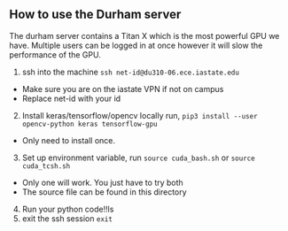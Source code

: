 ## How to use the Durham server
The durham server contains a Titan X which is the most powerful GPU we have. Multiple users can be logged in at once however it will slow the performance of the GPU.


1. ssh into the machine `ssh net-id@du310-06.ece.iastate.edu`
  * Make sure you are on the iastate VPN if not on campus
  * Replace net-id with your id
2. Install keras/tensorflow/opencv locally run, `pip3 install --user opencv-python keras tensorflow-gpu`
  * Only need to install once.
3. Set up environment variable, run `source cuda_bash.sh` or `source cuda_tcsh.sh`
  * Only one will work. You just have to try both
  * The source file can be found in this directory
4. Run your python code!!ls
5. exit the ssh session `exit`
